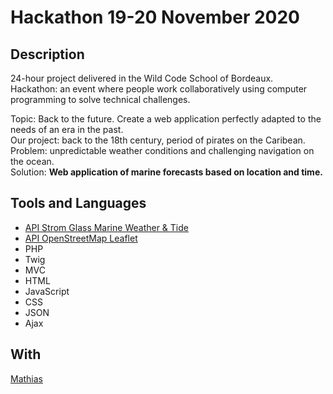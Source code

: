 # Hackathon 19-20 November 2020

## Description

24-hour project delivered in the Wild Code School of Bordeaux.  
Hackathon: an event where people work collaboratively using computer programming to solve technical challenges.

Topic: Back to the future. Create a web application perfectly adapted to the needs of an era in the past.  
Our project: back to the 18th century, period of pirates on the Caribean.  
Problem: unpredictable weather conditions and challenging navigation on the ocean.  
Solution: **Web application of marine forecasts based on location and time.**


## Tools and Languages

- [API Strom Glass Marine Weather & Tide](https://stormglass.io/)
- [API OpenStreetMap Leaflet](https://leafletjs.com/reference-1.7.1.html)
- PHP 
- Twig
- MVC
- HTML
- JavaScript
- CSS
- JSON 
- Ajax

## With

[Mathias](https://github.com/gouedard-mathias)

